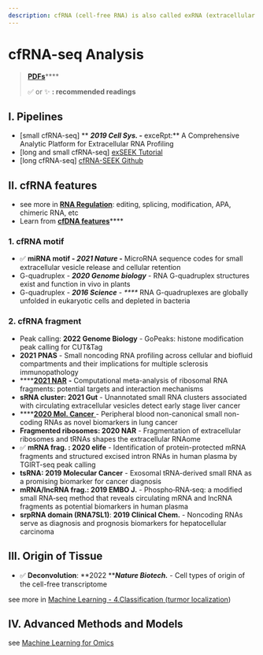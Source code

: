 ```yaml
---
description: cfRNA (cell-free RNA) is also called exRNA (extracellular RNA)
---
```


# cfRNA-seq Analysis

> [**PDFs**](https://cloud.tsinghua.edu.cn/d/07d2b19d6b284ebea5ea/?p=%2F1.%20Precision%20Medicine\&mode=list)****
>
> ✅ or ✨ **: recommended readings**

## I. Pipelines

* \[small cfRNA-seq] ** **_**2019 Cell Sys. -**_** exceRpt:** A Comprehensive Analytic Platform for Extracellular RNA Profiling
* \[long and small cfRNA-seq] [exSEEK Tutorial](https://lulab2.gitbook.io/teaching/part-v.-quiz/1.quiz\_exrna)
* \[long cfRNA-seq] [cfRNA-SEEK Github](https://lulab.github.io/cfRNA-SEEK/)&#x20;

## II. cfRNA features

* see more in [**RNA Regulation**](../../rna/postar.md): editing, splicing, modification, APA, chimeric RNA, etc
* Learn from [**cfDNA features**](cfDNA.md#ii.-cfdna-features)****

### 1. cfRNA motif

* ✅ **miRNA motif - **_**2021 Nature**_** -** MicroRNA sequence codes for small extracellular vesicle release and cellular retention
* G-quadruplex - _**2020 Genome biology**_ - RNA G-quadruplex structures exist and function in vivo in plants
* G-quadruplex - _**2016 Science** - ****_ RNA G-quadruplexes are globally unfolded in eukaryotic cells and depleted in bacteria

### 2. cfRNA fragment

* Peak calling: **2022 Genome Biology** - GoPeaks: histone modification peak calling for CUT\&Tag
* **2021 PNAS** - Small noncoding RNA profiling across cellular and biofluid compartments and their implications for multiple sclerosis immunopathology
* ****[**2021 NAR**](https://www.ncbi.nlm.nih.gov/pubmed/33772581) **-** Computational meta-analysis of ribosomal RNA fragments: potential targets and interaction mechanisms
* **sRNA cluster: 2021 Gut** - Unannotated small RNA clusters associated with circulating extracellular vesicles detect early stage liver cancer
* ****[**2020 Mol. Cancer** ](https://www.ncbi.nlm.nih.gov/pubmed/33176804)- Peripheral blood non-canonical small non-coding RNAs as novel biomarkers in lung cancer
* **Fragmented ribosomes: 2020 NAR** - Fragmentation of extracellular ribosomes and tRNAs shapes the extracellular RNAome
* ✅ **mRNA frag. :  2020 elife** - Identification of protein-protected mRNA fragments and structured excised intron RNAs in human plasma by TGIRT-seq peak calling
* **tsRNA: 2019 Molecular Cancer** - Exosomal tRNA-derived small RNA as a promising biomarker for cancer diagnosis
* **mRNA/lncRNA frag.: 2019 EMBO J.** - Phospho‐RNA‐seq: a modified small RNA‐seq method that reveals circulating mRNA and lncRNA fragments as potential biomarkers in human plasma
* **srpRNA domain (RNA7SL1)**: **2019 Clinical Chem.** - Noncoding RNAs serve as diagnosis and prognosis biomarkers for hepatocellular carcinoma

## III. Origin of Tissue

* ✅ **Deconvolution**: **2022 **_**Nature Biotech.**_ - Cell types of origin of the cell-free transcriptome

see more in [Machine Learning - 4.Classification (turmor localization](../../ai/deep-learning-for-omics/4.-classification.md))

## IV. Advanced Methods and Models

see [Machine Learning for Omics](../../ai/deep-learning-for-omics/)



